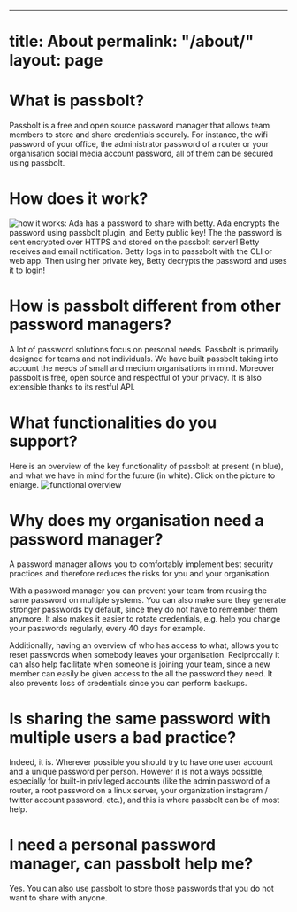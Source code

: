---
title: About
permalink: "/about/"
layout: page
=======

# What is passbolt?

Passbolt is a free and open source password manager that allows team members to store and share credentials securely. For instance, the wifi password of your office, the administrator password of a router or your organisation social media account password, all of them can be secured using passbolt.

# How does it work?
![how it works: Ada has a password to share with betty. Ada encrypts the password using passbolt plugin, and Betty public key! The the password is sent encrypted over HTTPS and stored on the passbolt server! Betty receives and email notification. Betty logs in to passsbolt with the CLI or web app. Then using her private key, Betty decrypts the password and uses it to login!](http://www.passbolt.com/img/diagrams/howitworks.svg)


# How is passbolt different from other password managers?

A lot of password solutions focus on personal needs. Passbolt is primarily designed for teams and not individuals. We have built passbolt taking into account the needs of small and medium organisations in mind. Moreover passbolt is free, open source and respectful of your privacy. It is also extensible thanks to its restful API.

# What functionalities do you support?

Here is an overview of the key functionality of passbolt at present (in blue), and what we have in mind for the future (in white). Click on the picture to enlarge. 
![functional overview](http://www.passbolt.com/img/diagrams/functional_overview.png)

# Why does my organisation need a password manager?

A password manager allows you to comfortably implement best security practices and therefore reduces the risks for you and your organisation.

With a password manager you can prevent your team from reusing the same password on multiple systems. You can also make sure they generate stronger passwords by default, since they do not have to remember them anymore. It also makes it easier to rotate credentials, e.g. help you change your passwords regularly, every 40 days for example.

Additionally, having an overview of who has access to what, allows you to reset passwords when somebody leaves your organisation. Reciprocally it can also help facilitate when someone is joining your team, since a new member can easily be given access to the all the password they need. It also prevents loss of credentials since you can perform backups.


# Is sharing the same password with multiple users a bad practice?

Indeed, it is. Wherever possible you should try to have one user account and a unique password per person. However it is not always possible, especially for built-in privileged accounts (like the admin password of a router, a root password on a linux server, your organization instagram / twitter account password, etc.), and this is where passbolt can be of most help.

# I need a personal password manager, can passbolt help me?

Yes. You can also use passbolt to store those passwords that you do not want to share with anyone.

